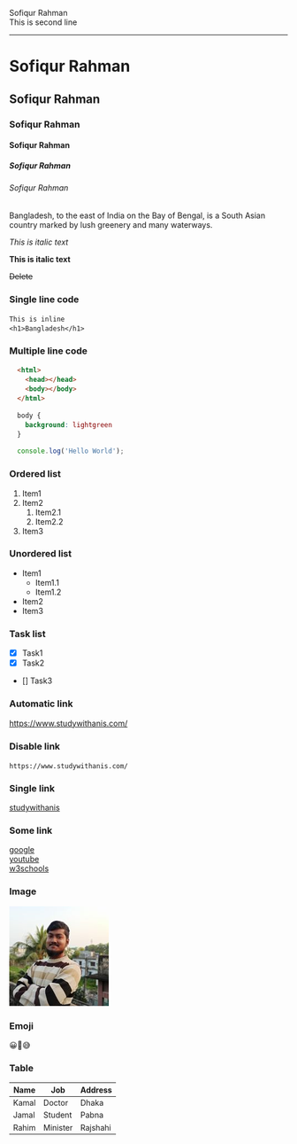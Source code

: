 <!-- markdown tutorial -->
Sofiqur Rahman <br>
This is second line <hr>
# Sofiqur Rahman
## Sofiqur Rahman
### Sofiqur Rahman
#### Sofiqur Rahman
##### Sofiqur Rahman
###### Sofiqur Rahman
<p>Bangladesh, to the east of India on the Bay of Bengal, is a South Asian country marked by lush greenery and many waterways. </p>

_This is italic text_  

__This is italic text__

~~Delete~~

### Single line code
`This is inline`  
`<h1>Bangladesh</h1>`

### Multiple line code
```html
  <html>
    <head></head>
    <body></body>
  </html>
```

```css
  body {
    background: lightgreen
  }
```

```js
  console.log('Hello World');
```

### Ordered list
1. Item1
2. Item2
    1. Item2.1
    2. Item2.2
3. Item3

### Unordered list
- Item1
  - Item1.1
  - Item1.2
- Item2
- Item3

### Task list
- [x] Task1
- [x] Task2
- [] Task3

### Automatic link
https://www.studywithanis.com/

### Disable link
`https://www.studywithanis.com/`

### Single link
<!-- [studywithanis](https://www.studywithanis.com/){:target="_blank"} -->
<a href="https://www.studywithanis.com/" target="_blank">studywithanis</a>

### Some link
<!-- [google][webSiteLink]{:target="_blank"}  
[youtube][webSiteLink]{:target="_blank"}  
[w3schools][webSiteLink]{:target="_blank"} -->
<a href="https://www.google.com" target="_blank">google</a>  
<a href="https://www.youtube.com" target="_blank">youtube</a>  
<a href="https://www.w3schools.com" target="_blank">w3schools</a>

<!-- All link -->
[webSiteLink]: https://www.google.com/
[webSiteLink]: https://www.youtube.com/
[webSiteLink]: https://www.w3schools.com/

### Image
![profile](me.jpg "me")  
### Emoji 
😀🙂😅

### Table
| Name | Job | Address |
| ---   | --- | --- |
| Kamal | Doctor | Dhaka |
| Jamal | Student | Pabna |
| Rahim | Minister | Rajshahi |
